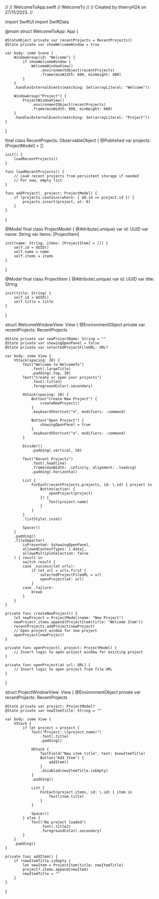 //
//  WelcomeToApp.swift
//  WelcomeTo
//
//  Created by thierryH24 on 27/11/2023.
//

import SwiftUI
import SwiftData

@main
struct WelcomeToApp: App {
    
    @StateObject private var recentProjects = RecentProjects()
    @State private var showWelcomeWindow = true
    
    var body: some Scene {
        WindowGroup(id: "Welcome") {
            if showWelcomeWindow {
                WelcomeWindowView()
                    .environmentObject(recentProjects)
                    .frame(minWidth: 600, minHeight: 400)
            }
        }
        .handlesExternalEvents(matching: Set(arrayLiteral: "Welcome"))
        
        WindowGroup("Project") {
            ProjectWindowView()
                .environmentObject(recentProjects)
                .frame(minWidth: 800, minHeight: 600)
        }
        .handlesExternalEvents(matching: Set(arrayLiteral: "Project"))
    }
}

final class RecentProjects: ObservableObject {
    @Published var projects: [ProjectModel] = []
    
    init() {
        loadRecentProjects()
    }
    
    func loadRecentProjects() {
        // Load recent projects from persistent storage if needed
        // For now, empty list
    }
    
    func addProject(_ project: ProjectModel) {
        if !projects.contains(where: { $0.id == project.id }) {
            projects.insert(project, at: 0)
        }
    }
}

@Model
final class ProjectModel {
    @Attribute(.unique) var id: UUID
    var name: String
    var items: [ProjectItem]
    
    init(name: String, items: [ProjectItem] = []) {
        self.id = UUID()
        self.name = name
        self.items = items
    }
}

@Model
final class ProjectItem {
    @Attribute(.unique) var id: UUID
    var title: String
    
    init(title: String) {
        self.id = UUID()
        self.title = title
    }
}

struct WelcomeWindowView: View {
    @EnvironmentObject private var recentProjects: RecentProjects
    
    @State private var newProjectName: String = ""
    @State private var showingOpenPanel = false
    @State private var selectedProjectFileURL: URL?
    
    var body: some View {
        VStack(spacing: 20) {
            Text("Welcome to WelcomeTo")
                .font(.largeTitle)
                .padding(.top, 30)
            Text("Create or open your projects")
                .font(.title3)
                .foregroundColor(.secondary)
            
            HStack(spacing: 20) {
                Button("Create New Project") {
                    createNewProject()
                }
                .keyboardShortcut("n", modifiers: .command)
                
                Button("Open Project") {
                    showingOpenPanel = true
                }
                .keyboardShortcut("o", modifiers: .command)
            }
            
            Divider()
                .padding(.vertical, 20)
            
            Text("Recent Projects")
                .font(.headline)
                .frame(maxWidth: .infinity, alignment: .leading)
                .padding(.horizontal)
            
            List {
                ForEach(recentProjects.projects, id: \.id) { project in
                    Button(action: {
                        openProject(project)
                    }) {
                        Text(project.name)
                    }
                }
            }
            .listStyle(.inset)
            
            Spacer()
        }
        .padding()
        .fileImporter(
            isPresented: $showingOpenPanel,
            allowedContentTypes: [.data],
            allowsMultipleSelection: false
        ) { result in
            switch result {
            case .success(let urls):
                if let url = urls.first {
                    selectedProjectFileURL = url
                    openProject(at: url)
                }
            case .failure:
                break
            }
        }
    }
    
    private func createNewProject() {
        let newProject = ProjectModel(name: "New Project")
        newProject.items.append(ProjectItem(title: "Welcome Item"))
        recentProjects.addProject(newProject)
        // Open project window for new project
        openProject(newProject)
    }
    
    private func openProject(_ project: ProjectModel) {
        // Insert logic to open project window for existing project
    }
    
    private func openProject(at url: URL) {
        // Insert logic to open project from file URL
    }
}

struct ProjectWindowView: View {
    @EnvironmentObject private var recentProjects: RecentProjects
    
    @State private var project: ProjectModel?
    @State private var newItemTitle: String = ""
    
    var body: some View {
        VStack {
            if let project = project {
                Text("Project: \(project.name)")
                    .font(.title)
                    .padding()
                
                HStack {
                    TextField("New item title", text: $newItemTitle)
                    Button("Add Item") {
                        addItem()
                    }
                    .disabled(newItemTitle.isEmpty)
                }
                .padding()
                
                List {
                    ForEach(project.items, id: \.id) { item in
                        Text(item.title)
                    }
                }
                
                Spacer()
            } else {
                Text("No project loaded")
                    .font(.title2)
                    .foregroundColor(.secondary)
            }
        }
        .padding()
    }
    
    private func addItem() {
        if !newItemTitle.isEmpty {
            let newItem = ProjectItem(title: newItemTitle)
            project?.items.append(newItem)
            newItemTitle = ""
        }
    }
}
